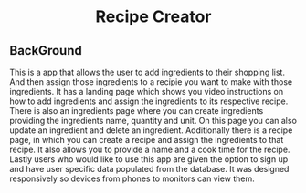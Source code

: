 <h1 align="center">Recipe Creator</h1>

## BackGround

This is a app that allows the user to add ingredients to their shopping list. And then assign those ingredients to a recipie you want to make with those ingredients. It has a landing page which shows you video instructions on how to add ingredients and assign the ingredients to its respective recipe. 
There is also an ingredients page where you can create ingredients providing the ingredients name, quantity and unit. On this page you can also update an ingredient and delete an ingredient.
Additionally there is a recipe page, in which you can create a recipe and assign the ingredients to that recipe. It also allows you to provide a name and a cook time for the recipe.
Lastly users who would like to use this app are given the option to sign up and have user specific data populated from the database. It was designed responsively so devices from phones to monitors can view them.

